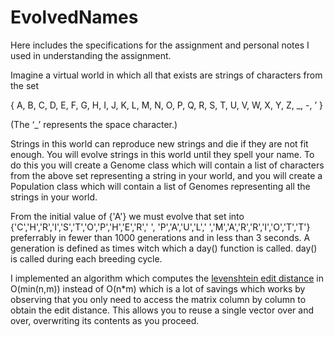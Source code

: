 # EvolvedNames
Here includes the specifications for the assignment and personal notes I used in understanding the assignment.

Imagine a virtual world in which all that exists are strings of characters from the set 

{ A, B, C, D, E, F, G, H, I, J, K, L, M, N, O, P, Q, R, S, T, U, V, W, X, Y, Z, _, -, ’ } 

(The ‘_’ represents the space character.) 

Strings in this world can reproduce new strings and die if they are not fit enough. You will evolve strings in this world until they spell your name. To do this you will create a Genome class which will contain a list of characters from the above set representing a string in your world, and you will create a Population class which will contain a list of Genomes representing all the strings in your world.

From the initial value of {'A'} we must evolve that set into {'C','H','R','I','S','T','O','P','H','E','R',' ', 'P','A','U','L',' ','M','A','R','R','I','O','T','T'} preferrably in fewer than 1000 generations and in less than 3 seconds. A generation is defined as times witch which a day() function is called. day() is called during each breeding cycle.

I implemented an algorithm which computes the [levenshtein edit distance](https://www.cs.helsinki.fi/u/ukkonen/InfCont85.PDF) in O(min(n,m)) instead of O(n*m) which is a lot of savings which works by observing that you only need to access the matrix column by column to obtain the edit distance. This allows you to reuse a single vector over and over, overwriting its contents as you proceed.
